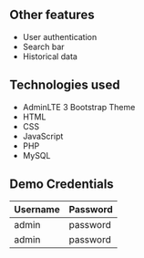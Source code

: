 
## Other features
- User authentication
- Search bar
- Historical data

## Technologies used
- AdminLTE 3 Bootstrap Theme
- HTML
- CSS 
- JavaScript 
- PHP  
- MySQL

## Demo Credentials
| Username      | Password       |
| ------------- | -------------- |
| admin      | password    |
| admin         | password  |


